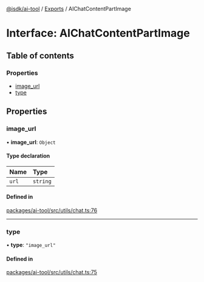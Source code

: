 [@isdk/ai-tool](../README.md) / [Exports](../modules.md) / AIChatContentPartImage

# Interface: AIChatContentPartImage

## Table of contents

### Properties

- [image\_url](AIChatContentPartImage.md#image_url)
- [type](AIChatContentPartImage.md#type)

## Properties

### image\_url

• **image\_url**: `Object`

#### Type declaration

| Name | Type |
| :------ | :------ |
| `url` | `string` |

#### Defined in

[packages/ai-tool/src/utils/chat.ts:76](https://github.com/isdk/ai-tool.js/blob/f6e1fb7a94cb6e37d6b6a73878d1bd61b26150ea/src/utils/chat.ts#L76)

___

### type

• **type**: ``"image_url"``

#### Defined in

[packages/ai-tool/src/utils/chat.ts:75](https://github.com/isdk/ai-tool.js/blob/f6e1fb7a94cb6e37d6b6a73878d1bd61b26150ea/src/utils/chat.ts#L75)
